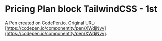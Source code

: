 # Pricing Plan block TailwindCSS - 1st

A Pen created on CodePen.io. Original URL: [https://codepen.io/componentity/pen/XWdjNvv](https://codepen.io/componentity/pen/XWdjNvv).


